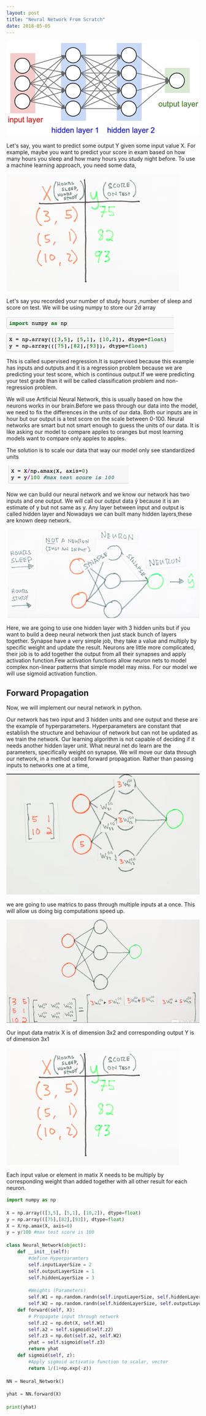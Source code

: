 ```yaml
---
layout: post
title: "Neural Network From Scratch"
date: 2018-05-05
---
```


![alt text](/img/neural_net2.jpeg)

Let's say, you want to predict some output Y given some input value X. For example, maybe you want to predict your score in exam based on how many hours you sleep and how many 
hours you study night before. To use a machine learning approach, you need some data,

![alt text](/img/starting.png)

Let's say you recorded your number of study hours ,number of sleep and score on test. We will be using numpy to store our 2d array

![alt text](/img/numpy.png)

This is called supervised regression.It is supervised because this example has inputs and outputs and it is a regression problem because we are predicting your test score, which is 
continous output.If we were predicting your test grade than it will be called classification problem and non-regression problem.

We will use Artificial Neural Network, this is usually based on how the neurons works in our brain.Before we pass through our data into the model, we need to fix the differences in the units of our data. Both our inputs are in hour but our output is a test score on the scale between 0-100. Neural networks are smart but not smart enough to guess the units of our data. It is like asking our model to compare apples to oranges but most learning models want to compare only apples to apples.

The solution is to scale our data that way our model only see standardized units

![alt text](/img/scaling.png)

Now we can build our neural network and we know our network has two inputs and one output. We will call our output data ŷ because it is an estimate of y but not same as y.
Any layer between input and output is called hidden layer and Nowadays we can built many hidden layers,these are known deep network.

![alt text](/img/synapse2.png)

Here, we are going to use one hidden layer with 3 hidden units but if you want to build a deep neural network then just stack bunch of layers together. Synapse have a very simple job, they take a value and multiply by specific weight and update the result. Neurons are little more complicated, their job is to add together the output from all their synapses and apply activation function.Few activation functions allow neuron nets to model complex non-linear patterns that simple model may miss. For our model we will use sigmoid activation function.


## Forward Propagation

Now, we will implement our neural network in python.


Our network has two input  and 3 hidden units and one output and these are the example of hyperparameters. Hyperparameters are constant that establish the structure and behaviour of network but can not be updated as we train the network. Our learning algorithm is not capable of deciding if it needs another hidden layer unit. What neural net do learn are the parameters, specifically weight on synapse. We will move our data through our network, in a method called forward propagation. Rather than passing inputs to networks one at a time,

![alt text](/img/elementwise.png)

we are going to use matrics to pass through multiple inputs at a once. This will allow us doing big computations speed up.

![alt text](/img/matrix.png)

Our input data matrix X is of dimension 3x2 and corresponding output Y is of dimension 3x1

![alt text](/img/starting.png)

Each input value or element in matix X needs to be multiply by corresponding weight than added together with all other result for each neuron.

```python
import numpy as np

X = np.array(([3,5], [5,1], [10,2]), dtype=float)
y = np.array(([75],[82],[93]), dtype=float)
X = X/np.amax(X, axis=0)
y = y/100 #max test score is 100

class Neural_Network(object):
    def __init__(self):
        #define Hyperparamters
        self.inputLayerSize = 2
        self.outputLayerSize = 1
        self.hiddenLayerSize = 3
        
        #Weights (Parameters)
        self.W1 = np.random.randn(self.inputLayerSize, self.hiddenLayerSize)
        self.W2 = np.random.randn(self.hiddenLayerSize, self.outputLayerSize)
    def forward(self, X):
        # Propagate input through network
        self.z2 = np.dot(X, self.W1)
        self.a2 = self.sigmoid(self.z2)
        self.z3 = np.dot(self.a2, self.W2)
        yhat = self.sigmoid(self.z3)
        return yhat
    def sigmoid(self, z):
        #Apply sigmoid activatio function to scalar, vector
        return 1/(1+np.exp(-z))

NN = Neural_Network()

yhat = NN.forward(X)

print(yhat)
```






